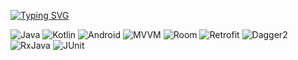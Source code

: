 <!---
- 👀 I’m interested in ...
- 🌱 I’m currently learning ...
- 💞️ I’m looking to collaborate on ...
- 📫 How to reach me ...
ChapaevAnton/ChapaevAnton is a ✨ special ✨ repository because its `README.md` (this file) appears on your GitHub profile.
You can click the Preview link to take a look at your changes.
--->

[![Typing SVG](https://readme-typing-svg.demolab.com?font=Bebas+Neue&size=32&duration=3500&pause=500&color=58A6FF&center=true&vCenter=true&width=435&height=100&lines=Hi%2C+I%E2%80%99m+Chapaev+Anton;Android+developer)](https://git.io/typing-svg)

![Java](https://img.shields.io/badge/java-%23ED8B00.svg?style=for-the-badge&logo=java&logoColor=white)
![Kotlin](https://img.shields.io/badge/kotlin-%237F52FF.svg?style=for-the-badge&logo=kotlin&logoColor=white)
![Android](https://img.shields.io/badge/Android-3DDC84?style=for-the-badge&logo=android&logoColor=white)
![MVVM](https://img.shields.io/badge/MVVM-3E5F8A?style=for-the-badge)
![Room](https://img.shields.io/badge/ROOM-%2307405e.svg?style=for-the-badge&logo=sqlite&logoColor=white)
![Retrofit](https://img.shields.io/badge/Retrofit-1E90FF?style=for-the-badge)
![Dagger2](https://img.shields.io/badge/Dagger2-FF1493?style=for-the-badge)
![RxJava](https://img.shields.io/badge/RxJava-red?style=for-the-badge)
![JUnit](https://img.shields.io/badge/JUnit-9ACD32?style=for-the-badge)

